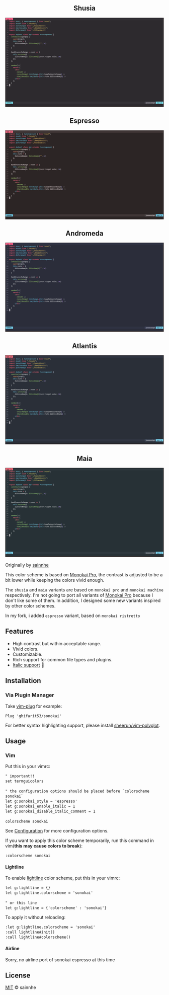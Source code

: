 <h2 align="center">
Shusia
</h2>

![shusia](pictures/sonokai-shusia.png)

<h2 align="center">
Espresso
</h2>

![espresso](pictures/sonokai-espresso.png)

<h2 align="center">
Andromeda
</h2>

![andromeda](pictures/sonokai-andromeda.png)

<h2 align="center">
Atlantis
</h2>

![atlantis](pictures/sonokai-atlantis.png)

<h2 align="center">
Maia
</h2>

![maia](pictures/sonokai-maia.png)

Originally by [sainnhe](https://github.com/sainnhe)

This color scheme is based on [Monokai Pro](https://monokai.pro/vscode), the contrast is adjusted to be a bit lower while keeping the colors vivid enough.

The `shusia` and `maia` variants are based on `monokai pro` and `monokai machine` respectively. I'm not going to port all variants of [Monokai Pro](https://monokai.pro/vscode) because I don't like some of them. In addition, I designed some new variants inspired by other color schemes.

In my fork, i added `espresso` variant, based on `monokai ristretto`

## Features

- High contrast but within acceptable range.
- Vivid colors.
- Customizable.
- Rich support for common file types and plugins.
- [Italic support](https://github.com/sainnhe/icursive-nerd-font) 🎉

## Installation

### Via Plugin Manager

Take [vim-plug](https://github.com/junegunn/vim-plug) for example:

```vim
Plug 'ghifarit53/sonokai'
```

For better syntax highlighting support, please install [sheerun/vim-polyglot](https://github.com/sheerun/vim-polyglot).

## Usage

### Vim

Put this in your vimrc:

```vim
" important!!
set termguicolors

" the configuration options should be placed before `colorscheme sonokai`
let g:sonokai_style = 'espresso'
let g:sonokai_enable_italic = 1
let g:sonokai_disable_italic_comment = 1

colorscheme sonokai
```

See [Configuration](https://github.com/sainnhe/sonokai#configuration) for more configuration options.

If you want to apply this color scheme temporarily, run this command in vim(**this may cause colors to break**):

```vim
:colorscheme sonokai
```

#### Lightline

To enable [lightline](https://github.com/itchyny/lightline.vim) color scheme, put this in your vimrc:

```vim
let g:lightline = {}
let g:lightline.colorscheme = 'sonokai'

" or this line
let g:lightline = {'colorscheme' : 'sonokai'}
```

To apply it without reloading:

```vim
:let g:lightline.colorscheme = 'sonokai'
:call lightline#init()
:call lightline#colorscheme()
```

#### Airline

Sorry, no airline port of sonokai espresso at this time

## License

[MIT](./LICENSE) © sainnhe
